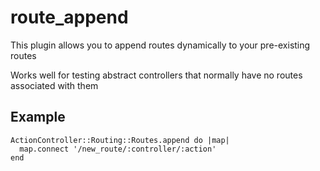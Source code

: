 # route\_append #

This plugin allows you to append routes dynamically to your pre-existing routes

Works well for testing abstract controllers that normally have no routes associated with them


## Example ##

	ActionController::Routing::Routes.append do |map|
	  map.connect '/new_route/:controller/:action'
	end
